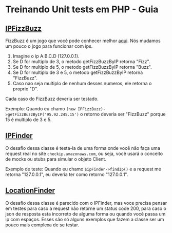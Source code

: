 # Treinando Unit tests em PHP - Guia

## [IPFizzBuzz](./src/Service/IPFizzBuzz.php)

FizzBuzz é um jogo que você pode conhecer melhor [aqui](https://en.wikipedia.org/wiki/Fizz_buzz). Nós mudamos um pouco o jogo para funcionar com ips.  

1. Imagine o ip A.B.C.D (127.0.0.1).
2. Se D for multiplo de 3, o metodo getFizzBuzzByIP retorna "Fizz".
3. Se D for multiplo de 5, o metodo getFizzBuzzByIP retorna "Buzz".
4. Se D for multiplo de 3 e 5, o metodo getFizzBuzzByIP retorna "FizzBuzz".
5. Caso nao seja multiplo de nenhum desses numeros, ele retorna o proprio "D".

Cada caso do FizzBuzz deveria ser testado. 

Exemplo: Quando eu chamo `(new IPFizzBuzz)->getFizzBuzzByIP('95.92.245.15')` o retorno deveria ser "FizzBuzz" porque 15 é multiplo de 3 e 5.


## [IPFinder](./src/Service/IPFinder.php)

O desafio dessa classe é testa-la de uma forma onde você não faça uma request real no site `checkip.amazonaws.com`, ou seja, você usará o conceito de mocks ou stubs para simular o objeto Client.

Exemplo de teste: Quando eu chamo `$ipFinder->findIp()` e a request me retorna "127.0.0.1", eu deveria ter como retorno "127.0.0.1". 

## [LocationFinder](./src/Service/LocationFinder.php)

O desafio dessa classe é parecido com o IPFinder, mas voce precisa pensar em testes para caso a request não retorne um status code 200, para caso o json de resposta esta incorreto de alguma forma ou quando você passa um ip com espaços. Esses são só alguns exemplos que fazem a classe ser um pouco mais complexa de se testar. 